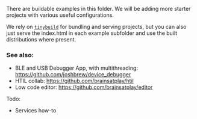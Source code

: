 There are buildable examples in this folder. We will be adding more starter projects with various useful configurations.

We rely on [`tinybuild`](https://github.com/joshbrew/tinybuild) for bundling and serving projects, but you can also just serve the index.html in each example subfolder and use the built distributions where present.

### See also:

- BLE and USB Debugger App, with multithreading: https://github.com/joshbrew/device_debugger
- HTIL collab: https://github.com/brainsatplay/htil 
- Low code editor: https://github.com/brainsatplay/editor 

Todo:
- Services how-to